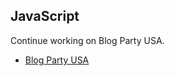 ## JavaScript

Continue working on Blog Party USA. 

* [Blog Party USA](https://github.com/Pklong/blog-party-usa)